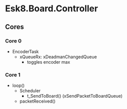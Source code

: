 # Esk8.Board.Controller

## Cores
### Core 0
- EncoderTask
  - xQueueRx: xDeadmanChangedQueue
    - toggles encoder max
### Core 1
- loop()
  - Scheduler
    - t_SendToBoard() (xSendPacketToBoardQueue)
  - packetReceived()

